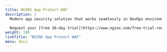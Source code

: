 ```yaml
---
title: NGINX App Protect WAF
description: |
  Modern app security solution that works seamlessly in DevOps environments.

  Request your [free 30-day trial](https://www.nginx.com/free-trial-request/) today.
weight: 100
linkTitle: "NGINX App Protect WAF"
menu: docs
---
```

